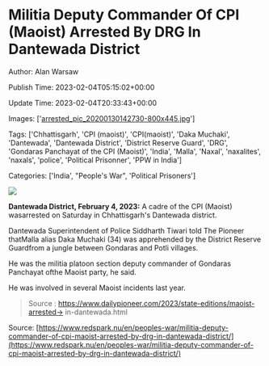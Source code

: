 # Militia Deputy Commander Of CPI (Maoist) Arrested By DRG In Dantewada District

Author: Alan Warsaw

Publish Time: 2023-02-04T05:15:02+00:00

Update Time: 2023-02-04T20:33:43+00:00

Images: ['[arrested_pic_20200130142730-800x445.jpg](https://www.redspark.nu/wp-content/uploads/2020/04/arrested_pic_20200130142730-800x445.jpg)']

Tags: ['Chhattisgarh', 'CPI (maoist)', 'CPI(maoist)', 'Daka Muchaki', 'Dantewada', 'Dantewada District', 'District Reserve Guard', 'DRG', 'Gondaras Panchayat of the CPI (Maoist)', 'India', 'Malla', 'Naxal', 'naxalites', 'naxals', 'police', 'Political Prisonner', 'PPW in India']

Categories: ['India', "People's War", 'Political Prisoners']

<!--METADATA-->

![](../Images/2023-02-04T05:15:02+00:00/arrested_pic_20200130142730-800x445.jpg)

**Dantewada District, February 4, 2023:** A cadre of the CPI (Maoist) wasarrested on Saturday in Chhattisgarh's Dantewada district.

Dantewada Superintendent of Police Siddharth Tiwari told The Pioneer thatMalla alias Daka Muchaki (34) was apprehended by the District Reserve Guardfrom a jungle between Gondaras and Potli villages.

He was the militia platoon section deputy commander of Gondaras Panchayat ofthe Maoist party, he said.

He was involved in several Maoist incidents last year.

> Source : https://www.dailypioneer.com/2023/state-editions/maoist-arrested-> in-dantewada.html

Source: [https://www.redspark.nu/en/peoples-war/militia-deputy-commander-of-cpi-maoist-arrested-by-drg-in-dantewada-district/](https://www.redspark.nu/en/peoples-war/militia-deputy-commander-of-cpi-maoist-arrested-by-drg-in-dantewada-district/)